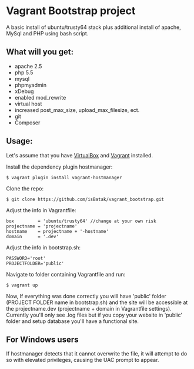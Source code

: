 Vagrant Bootstrap project
====================
A basic install of ubuntu/trusty64 stack plus additional install of apache, MySql and PHP using bash script.

What will you get:
-----------------
- apache 2.5
- php 5.5
- mysql
- phpmyadmin
- xDebug
- enabled mod_rewrite
- virtual host
- increased post_max_size, upload_max_filesize, ect.
- git
- Composer

Usage:
------------
Let's assume that you have [VirtualBox](https://www.virtualbox.org/wiki/Downloads) and [Vagrant](https://www.vagrantup.com/downloads.html) installed.

Install the dependency plugin hostmanager:

    $ vagrant plugin install vagrant-hostmanager

Clone the repo:

    $ git clone https://github.com/isBatak/vagrant_bootstrap.git

Adjust the info in Vagrantfile:

    box         = 'ubuntu/trusty64' //change at your own risk
    projectname = 'projectname'
    hostname    = projectname + '-hostname'
    domain      = '.dev'

Adjust the info in bootstrap.sh:

    PASSWORD='root'
    PROJECTFOLDER='public'

Navigate to folder containing Vagrantfile and run:

    $ vagrant up

Now, If everything was done correctly you will have 'public' folder (PROJECT FOLDER name in bootstrap.sh) and the site will be accessible at the projectname.dev (projectname + domain in Vagrantfile settings). Currently you'll only see .log files but if you copy your website in 'public' folder and setup database you'll have a functional site.

For Windows users
-----------------
If hostmanager detects that it cannot overwrite the file, it will attempt to do so with elevated privileges, causing the UAC prompt to appear.
